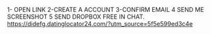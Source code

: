  1- OPEN LINK
 2-CREATE A ACCOUNT
 3-CONFIRM EMAIL
 4 SEND ME SCREENSHOT 
 5 SEND DROPBOX FREE IN CHAT.
https://didefg.datinglocator24.com/?utm_source=5f5e599ed3c4e




